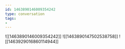 ```yaml
---
id: 1463890146009354242
type: conversation
tags:
- 
---
```

![[1463890146009354242]]
![[1463890147502538758]]
![[1463929016860114944]]

